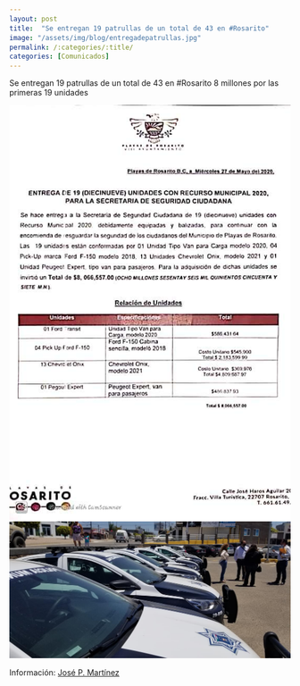 ```yaml
---
layout: post
title:  "Se entregan 19 patrullas de un total de 43 en #Rosarito"
image: "/assets/img/blog/entregadepatrullas.jpg"
permalink: /:categories/:title/
categories: [Comunicados]
---
```


Se entregan 19 patrullas de un total de 43 en #Rosarito 
8 millones por las primeras 19 unidades


<img src="/assets/img/blog/seentreganpatrullas.jpeg" class="img-fluid" alt="Responsive image">

<img src="/assets/img/blog/entregapatrullas.jpg" class="img-fluid" alt="Responsive image">




Información: [José P. Martínez](https://www.facebook.com/CNRDEPORTES)